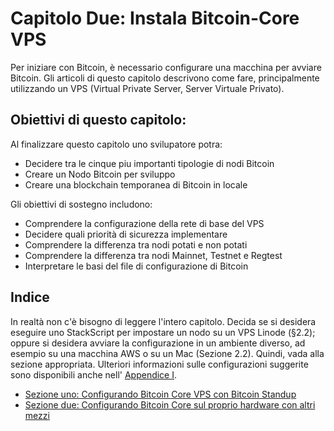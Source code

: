 # Capitolo Due: Instala Bitcoin-Core VPS

Per iniziare con Bitcoin, è necessario configurare una macchina per avviare Bitcoin. Gli articoli di questo capitolo descrivono come fare, principalmente utilizzando un VPS (Virtual Private Server, Server Virtuale Privato).

## Obiettivi di questo capitolo:

Al finalizzare questo capitolo uno svilupatore potra:

   * Decidere tra le cinque piu importanti tipologie di nodi Bitcoin  
   * Creare un Nodo Bitcoin per sviluppo
   * Creare una blockchain temporanea di Bitcoin in locale

Gli obiettivi di sostegno includono:

   * Comprendere la configurazione della rete di base del VPS
   * Decidere quali priorità di sicurezza implementare
   * Comprendere la differenza tra nodi potati e non potati
   * Comprendere la differenza tra nodi Mainnet, Testnet e Regtest
   * Interpretare le basi del file di configurazione di Bitcoin
 
## Indice

In realtà non c'è bisogno di leggere l'intero capitolo. Decida se si desidera eseguire uno StackScript per impostare un nodo su un VPS Linode (§2.2); oppure si desidera avviare la configurazione in un ambiente diverso, ad esempio su una macchina AWS o su un Mac (Sezione 2.2). Quindi, vada alla sezione appropriata. Ulteriori informazioni sulle configurazioni suggerite sono disponibili anche nell' [Appendice I](A1_0_Comprendere_Bitcoin_Standup.md).

   * [Sezione uno: Configurando Bitcoin Core VPS con Bitcoin Standup](02_1_Configurando_Bitcoin-Core_VPS_con_StackScript.md)
   * [Sezione due: Configurando Bitcoin Core sul proprio hardware con altri mezzi](02_2_Configurando_Bitcoin_Core_Altri_Mezzi.md)
